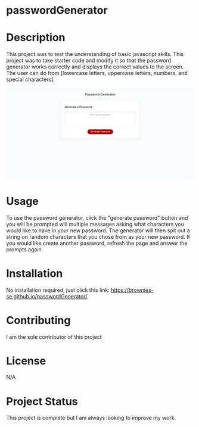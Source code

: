 # passwordGenerator

# Description

This project was to test the understanding of basic javascript skills. This project was to take starter code and modify it so that the password generator works correctly and displays the
correct values to the screen. The user can do from [lowercase letters, uppercase letters, numbers, and special characters].

![Image of first website](https://github.com/Brownies-SE/passwordGenerator/blob/main/assets/passwordGenerator.png)

# Usage

To use the password generator, click the "generate password" button and you will be prompted will multiple messages asking what characters you would like to have in your new password.
The generator will then spit out a string on random characters that you chose from as your new password. If you would like create another password, refresh the page and answer the prompts
again.

# Installation

No installation required, just click this link: https://brownies-se.github.io/passwordGenerator/

# Contributing

I am the sole contributor of this project

# License

N/A

# Project Status

This project is complete but I am always looking to improve my work.
